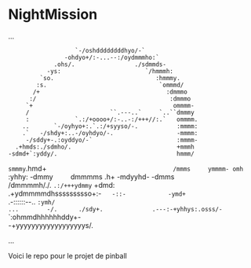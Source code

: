 # NightMission



...
                                                             
                                                            
                       `-/oshddddddddhyo/-`                 
                    -ohdyo+/:-...--:/oydmmmho:`             
                 .ohs/.                 ./sdmmds-           
               -ys:                        `/hmmmh:         
             `so.                             :hmmmy.       
            :s.                                `ommmd/      
           /+                                    :dmmmo     
          :/                                      :dmmmo    
         `+                                        ommmm-   
         /                       ``.---..`     `..``dmmmy   
         :             `.:/+oooo+/:-..-:/+++//:.`   ommmm.  
        ..       `-/oyhyo+:.`.:/+syyso/-.           :mmmm:  
        .`   -/shdy+:..-/oyhdyo/-.                  -mmmm:  
         -/sddy+-.:oyddyo/-`                        :mmmm-  
      .+hmds:./sdmho/.                              +mmmh   
    -sdmd+`:yddy/.                                  hmmm/   
  `smmmy`.hmd+`                                    /mmms    
  ymmmm- omh`                :yhhy:               -dmmy`    
 `dmmmms .h+                -mdyyhd-             -dmms      
  /dmmmmh/./.          `.:/+++ydmmy`            +dmd:       
   .+ydmmmmdhssssssssso+:-`   -::-            -ymd+`        
       .-::::::--..                        `:ymh/`          
                   `...        -/.      ./sdy+.             
                       .---:-+yhhys:.osss/-`                
                       `:ohmmdhhhhhhddy+-                   
                     -+yyyyyyyyyyyyyyyyyys/.                
                                                            
                                             
...               

Voici le repo pour le projet de pinball